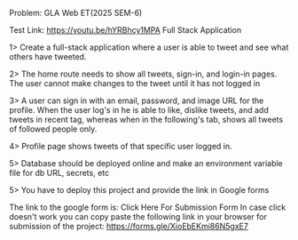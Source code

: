 Problem:
GLA Web ET(2025 SEM-6)

Test Link: https://youtu.be/hYRBhcy1MPA Full Stack Application

1> Create a full-stack application where a user is able to tweet and see what others have tweeted.

2> The home route needs to show all tweets, sign-in, and login-in pages. The user cannot make changes to the tweet until it has not logged in

3> A user can sign in with an email, password, and image URL for the profile. When the user log's in he is able to like, dislike tweets, and add tweets in recent tag, whereas when in the following's tab, shows all tweets of followed people only.

4> Profile page shows tweets of that specific user logged in.

5> Database should be deployed online and make an environment variable file for db URL, secrets, etc

5> You have to deploy this project and provide the link in Google forms

The link to the google form is: Click Here For Submission Form
In case click doesn't work you can copy paste the following link in your browser for submission of the project:
https://forms.gle/XioEbEKmi86N5gxE7